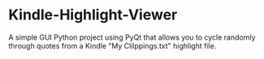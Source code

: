 # Kindle-Highlight-Viewer
A simple GUI Python project using PyQt that allows you to cycle randomly through quotes from a Kindle "My Clilppings.txt" highlight file.
